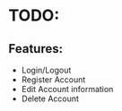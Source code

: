 # TODO:

## Features:
* Login/Logout
* Register Account
* Edit Account information
* Delete Account
